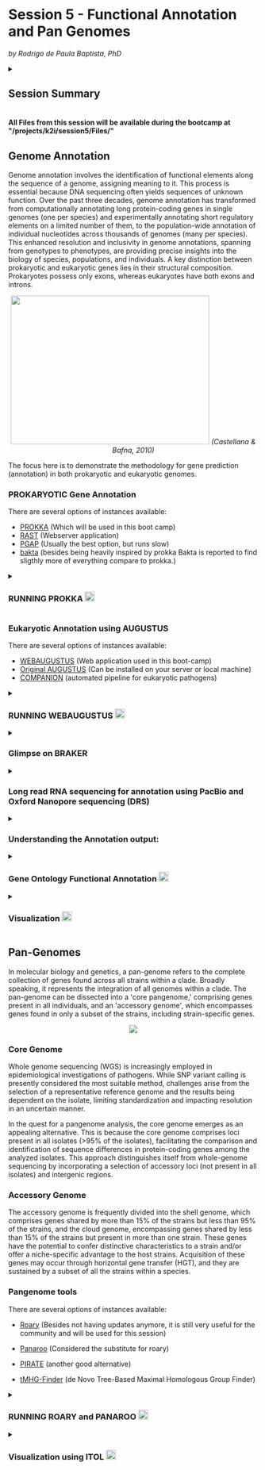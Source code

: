 # Session 5 - Functional Annotation and Pan Genomes
*by Rodrigo de Paula Baptista, PhD*

<details>
 <summary>
  
  ## Session Summary</summary>
 <p></p>

 * Genome Annotation
 
   * Prokaryotic annotation
  
     * Running Prokka
  
   * Eukaryotic Annotation
  
     * Training your prediction dataset

     * Running AUGUSTUS

     * Glimpse on BRAKER
    
   * Direct RNA sequencing for annotation
  
   * Understanding the output:

     * prokka output files

     * the gff file

   * Gene Ontology Functional annotation
     
   * Visualization
  
   

* Pan-Genomes
   * Core Genomes

   * Accessory Genomes

   * Running Roary the Pan-Genome pipeline
      
      * preparing dataset
      
      * Running Roary
      
      * Output files
      
      * Running Raxml to make a phylogenetic tree  
 
   * Visualization using ITOL
</details>

#### **All Files from this session will be available during the bootcamp at "/projects/k2i/session5/Files/"**

## Genome Annotation
Genome annotation involves the identification of functional elements along the sequence of a genome, assigning meaning to it. This process is essential because DNA sequencing often yields sequences of unknown function. Over the past three decades, genome annotation has transformed from computationally annotating long protein-coding genes in single genomes (one per species) and experimentally annotating short regulatory elements on a limited number of them, to the population-wide annotation of individual nucleotides across thousands of genomes (many per species). This enhanced resolution and inclusivity in genome annotations, spanning from genotypes to phenotypes, are providing precise insights into the biology of species, populations, and individuals.
A key distinction between prokaryotic and eukaryotic genes lies in their structural composition. Prokaryotes possess only exons, whereas eukaryotes have both exons and introns. 
<p align="center">
<img src="https://github.com/treangenlab/radmicrobes/assets/28576450/bf4a90cb-64f7-4f0b-b791-a623fc8fd3eb" width="400" height="300">
<em>(Castellana & Bafna, 2010)</em>
</p>

The focus here is to demonstrate the methodology for gene prediction (annotation) in both prokaryotic and eukaryotic genomes.

### PROKARYOTIC Gene Annotation

There are several options of instances available:
- [PROKKA](https://github.com/tseemann/prokka) (Which will be used in this boot camp)
- [RAST](https://rast.nmpdr.org/) (Webserver application)
- [PGAP](https://github.com/ncbi/pgap) (Usually the best option, but runs slow)
- [bakta](https://github.com/oschwengers/bakta) (besides being heavily inspired by prokka Bakta is reported to find sligthly more of everything compare to prokka.)

<details>
<summary>
 
 ### RUNNING PROKKA <img src="https://github.com/treangenlab/radmicrobes/assets/28576450/b4033000-380f-416a-aeec-ab7385412a6b" width="20" height="20"></summary>
<p></p>
 Prokka is a software tool designed for the rapid annotation of bacterial, archaeal, and viral genomes, generating output files that adhere to standard specifications.

 [Prokka documentation](https://github.com/tseemann/prokka)

#### <ins>Files to be used in this hands-on</ins>
File name  | Description | Location in the cluster
------------- | ------------- | ------------- 
ARLG-4673_assembly.fasta  | Assembled genome generated on session 1 | /projects/k2i/session5/Files/Prokka
my_genome.gff  | Pre-generated gff output | /projects/k2i/session5/Files/Prokka

**Basic Usage:**
```
###Prepare to run in interactive node
srun --pty --export=ALL --ntasks=1 --reservation=workshop --cpus-per-task=8 --mem=15GB --time=04:00:00 /bin/bash

###Activate Prokka's enviroment
ml Mamba
mamba activate /projects/k2i/session_conda_environments/S5_prokka_roary

##Run prokka
prokka --outdir prokka_test --prefix my_genome --rfam genome.fasta
```
**Flag explanation**

**--outdir** [name]      Output folder (in this case it will be a folder created as prokka_test in your current location)

**--prefix** [name]      Filename output prefix (in this case it will name your files with the my_genome prefix, e.g. my_genome.gff)

**--rfam**               Enable searching also for ncRNAs with Infernal+Rfam and not just protein-coding genes

<ins>For more options type:</ins>

```prokka -h```

<details>
 <summary>prokka options</summary>

```
General:
  --help            This help
  --version         Print version and exit
  --citation        Print citation for referencing Prokka
  --quiet           No screen output (default OFF)
  --debug           Debug mode: keep all temporary files (default OFF)
Setup:
  --listdb          List all configured databases
  --setupdb         Index all installed databases
  --cleandb         Remove all database indices
  --depends         List all software dependencies
Outputs:
  --outdir [X]      Output folder [auto] (default '')
  --force           Force overwriting existing output folder (default OFF)
  --prefix [X]      Filename output prefix [auto] (default '')
  --addgenes        Add 'gene' features for each 'CDS' feature (default OFF)
  --locustag [X]    Locus tag prefix (default 'PROKKA')
  --increment [N]   Locus tag counter increment (default '1')
  --gffver [N]      GFF version (default '3')
  --compliant       Force Genbank/ENA/DDJB compliance: --genes --mincontiglen 200 --centre XXX (default OFF)
  --centre [X]      Sequencing centre ID. (default '')
Organism details:
  --genus [X]       Genus name (default 'Genus')
  --species [X]     Species name (default 'species')
  --strain [X]      Strain name (default 'strain')
  --plasmid [X]     Plasmid name or identifier (default '')
Annotations:
  --kingdom [X]     Annotation mode: Archaea|Bacteria|Mitochondria|Viruses (default 'Bacteria')
  --gcode [N]       Genetic code / Translation table (set if --kingdom is set) (default '0')
  --prodigaltf [X]  Prodigal training file (default '')
  --gram [X]        Gram: -/neg +/pos (default '')
  --usegenus        Use genus-specific BLAST databases (needs --genus) (default OFF)
  --proteins [X]    Fasta file of trusted proteins to first annotate from (default '')
  --hmms [X]        Trusted HMM to first annotate from (default '')
  --metagenome      Improve gene predictions for highly fragmented genomes (default OFF)
  --rawproduct      Do not clean up /product annotation (default OFF)
Computation:
  --fast            Fast mode - skip CDS /product searching (default OFF)
  --cpus [N]        Number of CPUs to use [0=all] (default '8')
  --mincontiglen [N] Minimum contig size [NCBI needs 200] (default '1')
  --evalue [n.n]    Similarity e-value cut-off (default '1e-06')
  --rfam            Enable searching for ncRNAs with Infernal+Rfam (SLOW!) (default '0')
  --norrna          Don't run rRNA search (default OFF)
  --notrna          Don't run tRNA search (default OFF)
  --rnammer         Prefer RNAmmer over Barrnap for rRNA prediction (default OFF)
```
</details>

</details>

### Eukaryotic Annotation using AUGUSTUS

There are several options of instances available:
- [WEBAUGUSTUS](https://bioinf.uni-greifswald.de/webaugustus/) (Web application used in this boot-camp)
- [Original AUGUSTUS](https://github.com/Gaius-Augustus/Augustus) (Can be installed on your server or local machine)
- [COMPANION](https://companion.gla.ac.uk/) (automated pipeline for eukaryotic pathogens)

<details>
<summary>
 
### RUNNING WEBAUGUSTUS <img src="https://github.com/treangenlab/radmicrobes/assets/28576450/b4033000-380f-416a-aeec-ab7385412a6b" width="20" height="20"></summary>
<p></p>

#### <ins>Files to be used in this hands-on</ins>
File name  | Description | Location in the cluster
------------- | ------------- | ------------- 
Reference.fasta  | Close related reference genome used for training | /projects/k2i/session5/Files/WEBAUGUSTUS
Euk_genome.fasta  | Genome to be annotated | /projects/k2i/session5/Files/WEBAUGUSTUS
Protein_ref.fasta  | Reference protein evidence for training | /projects/k2i/session5/Files/WEBAUGUSTUS
Euk_genome_augustus.gff  | Pre-generated gff output | /projects/k2i/session5/Files/WEBAUGUSTUS

#### <ins>Training dataset for prediction</ins>

![WEBAUGUSTUS](https://github.com/treangenlab/radmicrobes/assets/28576450/79878937-e7f5-4001-b37b-dcd95e38e515)

#### <ins>Submission Form</ins>

For the training submission you need:
* Your Reference Genome in Fasta format: Reference.fasta
* Your Reference Genome Protein file in fasta format:  Protein_ref.fasta
<img width="448" alt="image" src="https://github.com/treangenlab/radmicrobes/assets/28576450/d801936b-2037-4da8-8693-6344e0d4514a">


#### <ins>Running the prediction using your trained dataset</ins>

Very Similar to submitting the Training but now providing the training parameter file generated from your training

![image](https://github.com/treangenlab/radmicrobes/assets/28576450/65a10cb5-7ec0-4f9a-ad7c-07244558589a)


**The parameters.tar.gz archive has a folder containing the following files is required for predicting genes in a new genome with pre-trained parameters that as observed have the probabilities for the feature prediction in your sample**

* species/species_parameters.cfg
* species/species_metapars.cfg
* species/species_metapars.utr.cfg
* species/species_exon_probs.pbl.withoutCRF
* species/species_exon_probs.pbl
* species/species_weightmatrix.txt
* species/species_intron_probs.pbl
* species/species_intron_probs.pbl.withoutCRF
* species/species_igenic_probs.pbl
* species/species_igenic_probs.pbl.withoutCRF

#### <ins>Expected differences between Prokaryotic and Eukaryotic GFF Features</ins>

* Prokaryotic Expected Features:
   * Gene, exon, CDS, short UTR length
* Eukaryotic expected Feature:
   * Gene, more than one exon per gene (single exon are also expected), intron, CDS (including splice variants), longer and more complex UTR lengths
</details>

<details>
<summary>

### Glimpse on BRAKER</summary>
<p></p>
BRAKER mainly features semi-unsupervised, extrinsic evidence data (RNA-Seq and/or protein spliced alignment information) supported by the training of GeneMark-ES/ET/EP/ETP and subsequent training of AUGUSTUS with the integration of extrinsic evidence in the final gene prediction step. It automates all the AUGUSTUS prediction process.

[BRAKER Documentation](https://github.com/Gaius-Augustus/BRAKER)
<br>
<img src="https://github.com/treangenlab/radmicrobes/assets/28576450/d554241d-b7a3-441e-95d8-32cd7d53e37f" width="350" height="300">


**Basic usage using protein data or/and RNAseq data:**
```
braker.pl --genome=genome.fa --prot_seq=orthodb.fa --bam=/path/to/SRA_ID1.bam
```
</details>
<details>
<summary>

### Long read RNA sequencing for annotation using PacBio and Oxford Nanopore sequencing (DRS)

</summary>

**PacBio Iso-Seq** method sequences the entire cDNA molecules – up to 10 kb or more – without the need for bioinformatics transcript assembly, so you can characterize novel genes and isoforms in bulk and single-cell transcriptomes.

**Nanopore direct RNA sequencing (DRS)** involves the continuous reading of native RNA strands, providing a valuable tool for validating *ab initio* annotations. 

Both techniques are particularly useful for obtaining information about gene boundaries, including untranslated regions (UTRs), and is adept at detecting alternative splicing events.

 
<img src="https://github.com/treangenlab/radmicrobes/assets/28576450/d0fc0990-fb26-4dd7-b99e-641c0d12f83c" >
<em>(Parker et al., 2020)</em>

Since the results from this assay would give you full-length transcripts, there is no need to perform a prediction or transcriptome assembly. Usually, you run [minimap2](https://github.com/lh3/minimap2) against your assembled genome and curate the annotation using tools such as [Webapollo2](https://github.com/GMOD/Apollo).

To analyze using [Isoseq3](https://github.com/ylipacbio/IsoSeq3)

```
#Consensus Calling
ccs movie.subreads.bam ccs.bam --no-polish --num-passes 1
#Primer removal and demultiplexing
lima ccs.bam barcoded_primers.fasta demux.ccs.bam --isoseq --no-pbi
#Clustering and transcript clean up
isoseq3 cluster demux.P5--P3.bam unpolished.bam --verbose
#Polishing (optional)
isoseq3 polish unpolished.bam m54020_171110_2301211.subreads.bam polished.bam
```

To run the alignment using minmap2 and DRS reads against a reference genome:

```
./minimap2 -ax splice -uf -k14 reference.fa reads.fq > aln.sam
```

</details>

<details>
<summary>

### Understanding the Annotation output:
</summary>
<p></p>

#### Prokka output files 

Many files are generated in prokka:
 
##### Output details</summary>

Extension	| Description
------------- | ------------- 
.gff	| This is the master annotation in GFF3 format, containing both sequences and annotations. It can be viewed directly in Artemis or IGV.
.gbk	| This is a standard Genbank file derived from the master .gff. If the input to prokka was a multi-FASTA, then this will be a multi-Genbank, with one record for each sequence.
.fna	| Nucleotide FASTA file of the input contig sequences.
.faa	| Protein FASTA file of the translated CDS sequences.
.ffn	| Nucleotide FASTA file of all the prediction transcripts (CDS, rRNA, tRNA, tmRNA, misc_RNA)
.sqn	| An ASN1 format "Sequin" file for submission to Genbank. It needs to be edited to set the correct taxonomy, authors, related publication etc.
.fsa	| Nucleotide FASTA file of the input contig sequences, used by "tbl2asn" to create the .sqn file. It is mostly the same as the .fna file, but with extra Sequin tags in the sequence description lines.
.tbl	| Feature Table file, used by "tbl2asn" to create the .sqn file.
.err	| Unacceptable annotations - the NCBI discrepancy report.
.log	| Contains all the output that Prokka produced during its run. This is a record of what settings you used, even if the --quiet option was enabled.
.txt	| Statistics relating to the annotated features found.
.tsv	| Tab-separated file of all features: locus_tag,ftype,len_bp,gene,EC_number,COG,product


#### The GFF File <img src="https://github.com/treangenlab/radmicrobes/assets/28576450/b4033000-380f-416a-aeec-ab7385412a6b" width="20" height="20"> </summary>

The GFF (General Feature Format) format consists of one line per feature, each containing 9 columns of data, plus optional track definition lines. 

![image](https://github.com/treangenlab/radmicrobes/assets/28576450/b71471f4-e603-4d17-886c-f64733865ae6)

**Fields must be tab-separated. Also, all but the final field in each feature line must contain a value; "empty" columns should be denoted with a '.'**

**1. seqname -** name of the chromosome or scaffold; chromosome names can be given with or without the 'chr' prefix.

**2. source -** name of the program that generated this feature, or the data source (database or project name)

**3. feature -** feature type name, e.g. gene, mRNA, exon, CDS, ncRNA, UTR, etc.

**4. start -** Start position of the feature, with sequence numbering starting at 1.

**5. end -** End position of the feature, with sequence numbering starting at 1.

**6. score -** A floating point value. (not important here)

**7. strand -** defined as + (forward) or - (reverse).

**8. frame -** One of '0', '1' or '2'. '0' indicates that the first base of the feature is the first base of a codon, '1' that the second base is the first base of a codon, and so on.

**9. attribute -** A semicolon-separated list of tag-value pairs, providing additional information about each feature.

<details>
<summary>
 
##### **Lets do some exercises!**</summary>

```
###How does your GFF file looks like?
less my_genome.gff

###How many features are in your gff file?
cat my_genome.gff | cut -s -f 3| sort| uniq -c

###Do we have a "Carbapenem-hydrolyzing beta-lactamase KPC" gene annotated in this genome?
more my_genome.gff| grep "KPC"

```
</details>
</details>
<details>
<summary>

 ### Gene Ontology Functional Annotation <img src="https://github.com/treangenlab/radmicrobes/assets/28576450/b4033000-380f-416a-aeec-ab7385412a6b" width="20" height="20">
</summary> 

The Gene Ontology (GO) serves as a framework and set of concepts for delineating the functions of gene products across various organisms. Tailored for supporting the computational representation of biological systems, GO annotations establish associations between specific gene products and GO concepts. Together, these annotations create statements relevant to the function of the respective genes.


Practically, an ontology serves as a representation of our knowledge about a subject. In the context of biology, 'ontologies' encompass representations of detectable or directly observable entities and the relationships between them. The lack of a universal standard terminology in biology and related fields results in varied term usage specific to species, research areas, or even individual research groups, creating challenges in communication and data sharing.

To address this, the Gene Ontology project offers an ontology comprising defined terms that represent properties of gene products. This ontology spans three domains:

**1. Cellular component:** Encompassing the parts of a cell or its extracellular environment.

**2. Molecular function:** Describing the elemental activities of a gene product at the molecular level, such as binding or catalysis.

**3. Biological process:** Defining operations or sets of molecular events with a clear beginning and end, relevant to the functioning of integrated living units, including cells, tissues, organs, and organisms.


#### Blast2GO

[Blast2GO](https://www.blast2go.com/) is one of the best tools available to look for gene functions. (Besides being paid as part of OMICs Box it has a free trial and for some cases free basic versiohn for non-profit organization accounts)

* Simple usage with all analysis needed to add GO terms into your genome

* Basic worflow:

![image](https://github.com/treangenlab/radmicrobes/assets/28576450/beb2ca28-ca3c-4dec-aa5f-ebfb528ee4de)


#### Interproscan

Using [InterproScan](https://www.ebi.ac.uk/interpro/search/sequence/) ou can also visualize for other features such as domain location transmembrane domains, and signal peptides in your proteins.

**You just need to submit your protein sequence:**

![image](https://github.com/treangenlab/radmicrobes/assets/28576450/0ae73a5e-8eda-4a50-b8d5-3fdad1057eef)

**Exercise:** copy the first sequence on your prokka faa result and paste [here](https://www.ebi.ac.uk/interpro/search/sequence/). What do you see?


#### EggNOG

[EggNOG-mapper](https://github.com/eggnogdb/eggnog-mapper) is a tool for fast functional annotation of novel sequences. It uses precomputed orthologous groups and phylogenies from the [eggNOG database](http://eggnog5.embl.de) to transfer functional information from fine-grained orthologs only.

EggNOG-mapper is more accurate and runs ∼15× faster than BLAST and at least 2.5× faster than InterProScan. Can run on a [web-service](http://eggnog-mapper.embl.de/) or command line.  

<img width="612" alt="image" src="https://github.com/user-attachments/assets/267ba074-ba18-4273-8e82-1c0bca260bb8" />


**Basic usage (diamond blastp)**
```
emapper.py -i FASTA_FILE_PROTEINS -o test
```

**Run search and annotation for a genome, using Diamond search on proteins predicted by Prodigal, changing the output directory**
```
emapper.py -m diamond --itype genome --genepred prodigal -i FASTA_FILE_NTS -o test --output_dir /home/me/mydir
```



</details>
<details>
<summary>
  
 ### Visualization <img src="https://github.com/treangenlab/radmicrobes/assets/28576450/b4033000-380f-416a-aeec-ab7385412a6b" width="20" height="20"> </summary>
 <p> </p>
 
Integrative Genomics Viewer ([IGV](https://igv.org/app/)) <img src="https://github.com/treangenlab/radmicrobes/assets/28576450/dc1b3be9-9f71-4b33-b2b8-d5e55cc9c9b7" width="30" height="30">

* To visualize your genome and annotation:

  * Upload your genome:

![image](https://github.com/treangenlab/radmicrobes/assets/28576450/37fbc409-7192-4c2c-b988-094ee9fde4fc)

  * Upload your gff track: 

![image](https://github.com/treangenlab/radmicrobes/assets/28576450/a5d7ba21-7707-475f-8c0d-0e1428b3db75)

</details>


## Pan-Genomes

In molecular biology and genetics, a pan-genome refers to the complete collection of genes found across all strains within a clade. Broadly speaking, it represents the integration of all genomes within a clade. The pan-genome can be dissected into a 'core pangenome,' comprising genes present in all individuals, and an 'accessory genome', which encompasses genes found in only a subset of the strains, including strain-specific genes.
<p align="center">
<img src="https://github.com/treangenlab/radmicrobes/assets/28576450/6707150a-55d8-42be-a887-6e71fa617a75" >
</p>

### Core Genome

Whole genome sequencing (WGS) is increasingly employed in epidemiological investigations of pathogens. While SNP variant calling is presently considered the most suitable method, challenges arise from the selection of a representative reference genome and the results being dependent on the isolate, limiting standardization and impacting resolution in an uncertain manner.

In the quest for a pangenome analysis, the core genome emerges as an appealing alternative. This is because the core genome comprises loci present in all isolates (>95% of the isolates), facilitating the comparison and identification of sequence differences in protein-coding genes among the analyzed isolates. This approach distinguishes itself from whole-genome sequencing by incorporating a selection of accessory loci (not present in all isolates) and intergenic regions.

### Accessory Genome

The accessory genome is frequently divided into the shell genome, which comprises genes shared by more than 15% of the strains but less than 95% of the strains, and the cloud genome, encompassing genes shared by less than 15% of the strains but present in more than one strain.
These genes have the potential to confer distinctive characteristics to a strain and/or offer a niche-specific advantage to the host strains. Acquisition of these genes may occur through horizontal gene transfer (HGT), and they are sustained by a subset of all the strains within a species.

### Pangenome tools

There are several options of instances available:

* [Roary](https://sanger-pathogens.github.io/Roary/) (Besides not having updates anymore, it is still very useful for the community and will be used for this session)

* [Panaroo](https://github.com/gtonkinhill/panaroo) (Considered the substitute for roary)

* [PIRATE](https://github.com/SionBayliss/PIRATE) (another good alternative)

* [tMHG-Finder](https://github.com/yongze-yin/tMHG-Finder) (de Novo Tree-Based Maximal Homologous Group Finder)
  
<details>
<summary>
 
 ### RUNNING ROARY and PANAROO <img src="https://github.com/treangenlab/radmicrobes/assets/28576450/b4033000-380f-416a-aeec-ab7385412a6b" width="20" height="20"></summary>
<p></p>
 
#### [Roary Documentation](https://sanger-pathogens.github.io/Roary/)

##### Preparing dataset

###### Files to be used in this hands-on
File name  | Description | Location in the cluster
------------- | ------------- | ------------- 
*.gff  | all pre made annotations using prokka for our analysis | /projects/k2i/session5/Files/roary_files/GFF/
my_genome_ST.tsv | Strain type from the assembled genome from sessions 1 and 3 | /projects/k2i/session5/Files/roary_files
core_gene_alignment.aln | Core alignment pre generated from roary for phylogeny | /projects/k2i/session5/Files/roary_files
accessory_binary_genes.fa.newick | Accessory phylogenetic tree generated by Roary | /projects/k2i/session5/Files/roary_files

```
mkdir roary_analysis
cp /path/session5/roary_files/* roary_analysis
cd roary_analysis
```
##### Running Roary <img src="https://github.com/treangenlab/radmicrobes/assets/28576450/b4033000-380f-416a-aeec-ab7385412a6b" width="20" height="20">
**Basic usage**
```
source /projects/k2i/roary/bin/activate
roary -p 5 -n -e -v *.gff
```

**Flag explanation**

**-p 5**   number of threads (5 in this example)

**-n**     fast core gene alignment with MAFFT

**-e**     create a multiFASTA alignment of core genes using PRANK

**-v**     verbose output to STDOUT

**(*)gff** All annotated files from your samples

##### Output files
File name  | Description 
------------- | ------------- 
core_gene_alignment.aln	| Core gene aligment 
accessory_binary_genes.fa.newick | Accessory gene tree
gene_presence_absence.csv | Table with information of gene presence and absense

##### Running Panaroo <img src="https://github.com/treangenlab/radmicrobes/assets/28576450/b4033000-380f-416a-aeec-ab7385412a6b" width="20" height="20">

**[Panaroo documentation](https://gthlab.au/panaroo/#/gettingstarted/quickstart)**

**Basic usage**
```
panaroo -i *.gff -o ./results/ --clean-mode strict -a core --aligner mafft
```
**Flag explanation**

**-i**                     input GFF3 files (Genbank file formats are also supported with extensions '.gbk', '.gb' or '.gbff')

**--clean-mode**           The stringency mode at which to run panaroo. (strict,moderate,sensitive)

**-a**                     Output alignments of core genes or all genes. Options are 'core' and 'pan'. Default: 'None'

**--core_threshold**       frequency of a gene in the your sample required to classify it as 'core' (example: 0.95)

**--aligner**              Specify an aligner. Options:'prank', 'clustal', and default: 'mafft'

**--merge_paralogs**       Panaroo splits paralogs into separate clusters by default. Merging paralogs can be enabled.

**--remove-invalid-genes** ignore invalid annotation that do not conform to the expected Prokka format such as those including premature stop codons

* Clean-modes explained:
  * strict: Requires fairly strong evidence (present in  at least 5% of genomes) to keep likely contaminant genes. Will remove genes that are refound more often than they were called originally.
  * moderate: Requires moderate evidence (present in  at least 1% of genomes) to keep likely contaminant genes. Keeps genes that are refound more often than they were called originally.
  * sensitive: Does not delete any genes and only performes merge and refinding operations. Useful if rare plasmids are of interest as these are often hard to disguish from contamination. Results will likely include  higher number of spurious annotations.

##### Running Raxml to make a phylogenetic tree <img src="https://github.com/treangenlab/radmicrobes/assets/28576450/b4033000-380f-416a-aeec-ab7385412a6b" width="20" height="20">

**Basic usage:**
```
source /projects/k2i/radmicrobes-s4/bin/activate
raxml-ng --msa core_gene_alignment.aln --model GTR+G --all --bs-trees 10
```
**Flag explanation**

**--msa file.aln**  Alignment file generated by Roary

**--model GTR+G**   model of evolution for DNA and protein alignments for tree reconstruction (best model can be predicted using tools such as [Modeltest-NG](https://github.com/ddarriba/modeltest))

**--all**           all-in-one (ML search + bootstrapping)

**--bs-trees 10**   number of bootstraps replicates (10 replicates is not recommended since is too low, but we are using here to get results faster)

</details>

<details>
<summary>
 
 ### Visualization using ITOL <img src="https://github.com/treangenlab/radmicrobes/assets/28576450/b4033000-380f-416a-aeec-ab7385412a6b" width="20" height="20"></summary>
<p></p>
 
#### [ITOL Website](https://itol.embl.de/)

##### Visualizing your core tree

* **Step 1:** Upload your raxml tree [here](https://itol.embl.de/upload.cgi)

![image](https://github.com/treangenlab/radmicrobes/assets/28576450/c693b51a-5fd1-438d-8b6f-20bb433cc9c6)

* **Step 2:** In the control panel select Advanced and then click on midpoint root

  ![image](https://github.com/treangenlab/radmicrobes/assets/28576450/9effbbd9-438b-47e5-98e6-e2162cf9f922)

##### Adding Information (Sequencing types)

* **Create a dataset:**

![image](https://github.com/treangenlab/radmicrobes/assets/28576450/a92a7726-88fa-42a4-93ec-6907e3c7686e)

* **Add information about your samples (my_genomes_STs.tsv):**

![image](https://github.com/treangenlab/radmicrobes/assets/28576450/8ccd2440-960c-4815-91e2-232bc0984276)

   * **Input file**

      * Contains three columns (see example below):


Sample name  | Color code | Information (ST)
------------- | ------------- | ------------- 
C1016_genome | #0A11C8 | 307
C1069_genome | #048B52 | 258
C1122_genome | #0A11C8 | 307
C1151_genome | #0A11C8 | 307         

* **Core gene tree**

![image](https://github.com/treangenlab/radmicrobes/assets/28576450/f26ffaa9-c76b-41f7-b54d-8fb8db2e1723)


##### How about the Accessory?

![image](https://github.com/treangenlab/radmicrobes/assets/28576450/ab3dc488-7a2f-438b-8b79-23982aaf201e)

##### Discussion

* What are the differences that you see between core and Accessory trees? What information you can extract from it?

</details>
